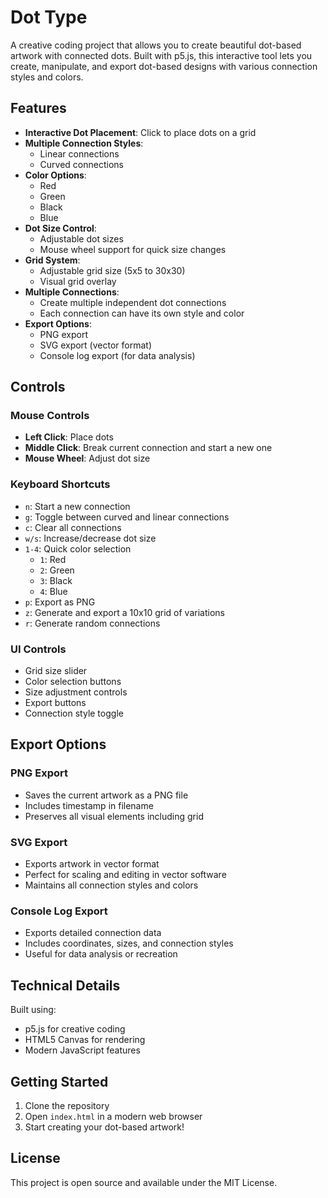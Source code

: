 # Dot Type

A creative coding project that allows you to create beautiful dot-based artwork with connected dots. Built with p5.js, this interactive tool lets you create, manipulate, and export dot-based designs with various connection styles and colors.

## Features

- **Interactive Dot Placement**: Click to place dots on a grid
- **Multiple Connection Styles**:
  - Linear connections
  - Curved connections
- **Color Options**:
  - Red
  - Green
  - Black
  - Blue
- **Dot Size Control**:
  - Adjustable dot sizes
  - Mouse wheel support for quick size changes
- **Grid System**:
  - Adjustable grid size (5x5 to 30x30)
  - Visual grid overlay
- **Multiple Connections**:
  - Create multiple independent dot connections
  - Each connection can have its own style and color
- **Export Options**:
  - PNG export
  - SVG export (vector format)
  - Console log export (for data analysis)

## Controls

### Mouse Controls

- **Left Click**: Place dots
- **Middle Click**: Break current connection and start a new one
- **Mouse Wheel**: Adjust dot size

### Keyboard Shortcuts

- `n`: Start a new connection
- `g`: Toggle between curved and linear connections
- `c`: Clear all connections
- `w/s`: Increase/decrease dot size
- `1-4`: Quick color selection
  - `1`: Red
  - `2`: Green
  - `3`: Black
  - `4`: Blue
- `p`: Export as PNG
- `z`: Generate and export a 10x10 grid of variations
- `r`: Generate random connections

### UI Controls

- Grid size slider
- Color selection buttons
- Size adjustment controls
- Export buttons
- Connection style toggle

## Export Options

### PNG Export

- Saves the current artwork as a PNG file
- Includes timestamp in filename
- Preserves all visual elements including grid

### SVG Export

- Exports artwork in vector format
- Perfect for scaling and editing in vector software
- Maintains all connection styles and colors

### Console Log Export

- Exports detailed connection data
- Includes coordinates, sizes, and connection styles
- Useful for data analysis or recreation

## Technical Details

Built using:

- p5.js for creative coding
- HTML5 Canvas for rendering
- Modern JavaScript features

## Getting Started

1. Clone the repository
2. Open `index.html` in a modern web browser
3. Start creating your dot-based artwork!

## License

This project is open source and available under the MIT License.
